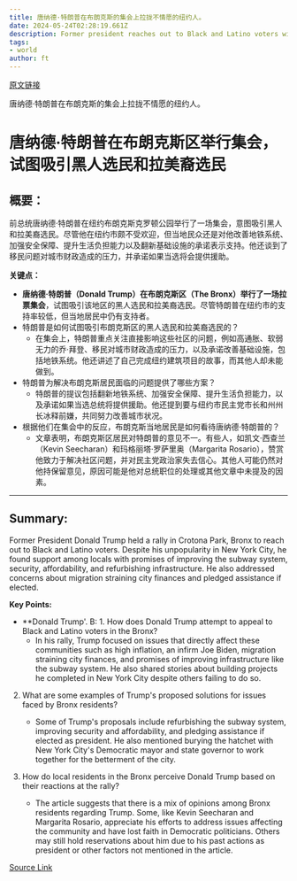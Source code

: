 ```yaml
---
title: 唐纳德·特朗普在布朗克斯的集会上拉拢不情愿的纽约人。
date: 2024-05-24T02:28:19.661Z
description: Former president reaches out to Black and Latino voters with anti-immigrant message
tags: 
- world
author: ft
---
```


[原文链接](https://ft.com/content/ae136277-8f52-46fb-9ac3-c7f4ff56fccb)

唐纳德·特朗普在布朗克斯的集会上拉拢不情愿的纽约人。

# 唐纳德·特朗普在布朗克斯区举行集会，试图吸引黑人选民和拉美裔选民

## 概要：
前总统唐纳德·特朗普在纽约布朗克斯克罗顿公园举行了一场集会，意图吸引黑人和拉美裔选民。尽管他在纽约市颇不受欢迎，但当地民众还是对他改善地铁系统、加强安全保障、提升生活负担能力以及翻新基础设施的承诺表示支持。他还谈到了移民问题对城市财政造成的压力，并承诺如果当选将会提供援助。

**关键点：**
- **唐纳德·特朗普（Donald Trump）**在布朗克斯区（The Bronx）举行了一场**拉票集会**，试图吸引该地区的黑人选民和拉美裔选民。尽管特朗普在纽约市的支持率较低，但当地居民中仍有支持者。
- 特朗普是如何试图吸引布朗克斯区的黑人选民和拉美裔选民的？
   - 在集会上，特朗普重点关注直接影响这些社区的问题，例如高通胀、软弱无力的乔·拜登、移民对城市财政造成的压力，以及承诺改善基础设施，包括地铁系统。他还讲述了自己完成纽约建筑项目的故事，而其他人却未能做到。
- 特朗普为解决布朗克斯居民面临的问题提供了哪些方案？
   - 特朗普的提议包括翻新地铁系统、加强安全保障、提升生活负担能力，以及承诺如果当选总统将提供援助。他还提到要与纽约市民主党市长和州州长冰释前嫌，共同努力改善城市状况。
- 根据他们在集会中的反应，布朗克斯当地居民是如何看待唐纳德·特朗普的？
   - 文章表明，布朗克斯区居民对特朗普的意见不一。有些人，如凯文·西查兰（Kevin Seecharan）和玛格丽塔·罗萨里奥（Margarita Rosario），赞赏他致力于解决社区问题，并对民主党政治家失去信心。其他人可能仍然对他持保留意见，原因可能是他对总统职位的处理或其他文章中未提及的因素。

---

## Summary:
Former President Donald Trump held a rally in Crotona Park, Bronx to reach out to Black and Latino voters. Despite his unpopularity in New York City, he found support among locals with promises of improving the subway system, security, affordability, and refurbishing infrastructure. He also addressed concerns about migration straining city finances and pledged assistance if elected.

**Key Points:**
- **Donald Trump'.
B: 1. How does Donald Trump attempt to appeal to Black and Latino voters in the Bronx?
   - In his rally, Trump focused on issues that directly affect these communities such as high inflation, an infirm Joe Biden, migration straining city finances, and promises of improving infrastructure like the subway system. He also shared stories about building projects he completed in New York City despite others failing to do so.
   
2. What are some examples of Trump's proposed solutions for issues faced by Bronx residents?
   - Some of Trump's proposals include refurbishing the subway system, improving security and affordability, and pledging assistance if elected as president. He also mentioned burying the hatchet with New York City's Democratic mayor and state governor to work together for the betterment of the city.
   
3. How do local residents in the Bronx perceive Donald Trump based on their reactions at the rally?
   - The article suggests that there is a mix of opinions among Bronx residents regarding Trump. Some, like Kevin Seecharan and Margarita Rosario, appreciate his efforts to address issues affecting the community and have lost faith in Democratic politicians. Others may still hold reservations about him due to his past actions as president or other factors not mentioned in the article.

[Source Link](https://ft.com/content/ae136277-8f52-46fb-9ac3-c7f4ff56fccb)

